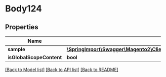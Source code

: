 # Body124

## Properties
Name | Type | Description | Notes
------------ | ------------- | ------------- | -------------
**sample** | [**\SpringImport\Swagger\Magento2\Client\Model\DownloadableDataSampleInterface**](DownloadableDataSampleInterface.md) |  | 
**isGlobalScopeContent** | **bool** |  | [optional] 

[[Back to Model list]](../README.md#documentation-for-models) [[Back to API list]](../README.md#documentation-for-api-endpoints) [[Back to README]](../README.md)


